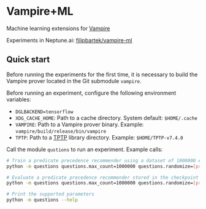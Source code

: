 # Vampire+ML

Machine learning extensions for [Vampire](https://vprover.github.io/)

Experiments in Neptune.ai: [filipbartek/vampire-ml](https://ui.neptune.ai/filipbartek/vampire-ml/)

## Quick start

Before running the experiments for the first time,
it is necessary to build the Vampire prover located in the Git submodule `vampire`.

Before running an experiment, configure the following environment variables:

- `DGLBACKEND=tensorflow`
- `XDG_CACHE_HOME`: Path to a cache directory. System default: `$HOME/.cache`
- `VAMPIRE`: Path to a Vampire prover binary. Example: `vampire/build/release/bin/vampire`
- `TPTP`: Path to a [TPTP](http://www.tptp.org/) library directory. Example: `$HOME/TPTP-v7.4.0`

Call the module `qustions` to run an experiment.
Example calls:

```sh
# Train a predicate precedence recommender using a dataset of 1000000 examples
python -m questions questions.max_count=1000000 questions.randomize=[predicate] symbol_type=predicate

# Evaluate a predicate precedence recommender stored in the checkpoint "outputs/2021-02-16/12-28-14/tf_ckpts/epoch/weights.00289.tf" on all validation problems
python -m questions questions.max_count=1000000 questions.randomize=[predicate] symbol_type=predicate restore_checkpoint=outputs/2021-02-16/12-28-14/tf_ckpts/epoch/weights.00289.tf epochs=0 solver_eval.start=-1 solver_eval.iterations=5 solver_eval.problems.train=0 solver_eval.problems.val=null

# Print the supported parameters
python -m questions --help
```
